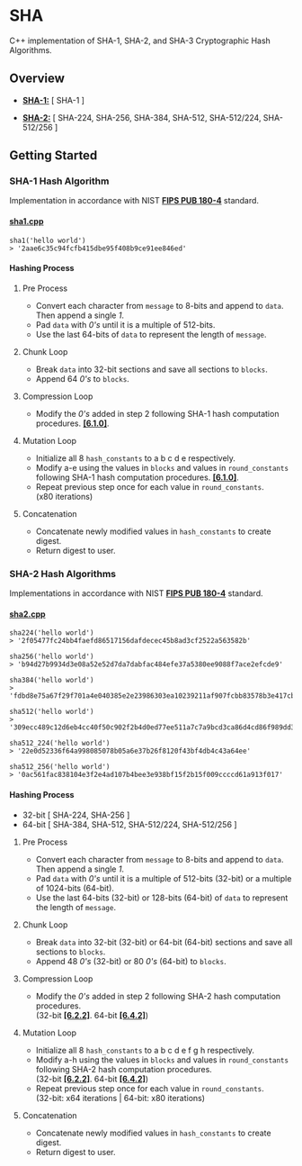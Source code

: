 ﻿# SHA

C++ implementation of SHA-1, SHA-2, and SHA-3 Cryptographic Hash Algorithms.

## Overview

* **[SHA-1:](https://github.com/alvxck/SHA/blob/master/src/sha1.cpp)** [ SHA-1 ]

* **[SHA-2:](https://github.com/alvxck/SHA/blob/master/src/sha2.cpp)** [ SHA-224, SHA-256, SHA-384, SHA-512, SHA-512/224, SHA-512/256 ]

## Getting Started

<!-- SHA1 -->
### SHA-1 Hash Algorithm
Implementation in accordance with NIST **[FIPS PUB 180-4](https://nvlpubs.nist.gov/nistpubs/FIPS/NIST.FIPS.180-4.pdf)** standard.

#### [sha1.cpp](https://github.com/alvxck/SHA/blob/master/src/sha1.cpp)
```
sha1('hello world')
> '2aae6c35c94fcfb415dbe95f408b9ce91ee846ed'
```

#### Hashing Process

1. Pre Process
    * Convert each character from `message` to 8-bits and append to `data`. Then append a single *1*.
    * Pad `data` with *0's* until it is a multiple of 512-bits.
    * Use the last 64-bits of `data` to represent the length of `message`.

2. Chunk Loop
    * Break `data` into 32-bit sections and save all sections to `blocks`.
    * Append 64 *0's* to `blocks`.

3. Compression Loop
    * Modify the *0's* added in step 2 following SHA-1 hash computation procedures. **[[6.1.0]](https://nvlpubs.nist.gov/nistpubs/FIPS/NIST.FIPS.180-4.pdf#page=23)**.

4. Mutation Loop
    * Initialize all 8 `hash_constants` to a b c d e respectively.
    * Modify a-e using the values in `blocks` and values in `round_constants` following SHA-1 hash computation procedures. **[[6.1.0]](https://nvlpubs.nist.gov/nistpubs/FIPS/NIST.FIPS.180-4.pdf#page=23)**.
    * Repeat previous step once for each value in `round_constants`.  
    (x80 iterations)

6. Concatenation
    * Concatenate newly modified values in `hash_constants` to create digest.
    * Return digest to user.

<!-- SHA2 -->
### SHA-2 Hash Algorithms

Implementations in accordance with NIST **[FIPS PUB 180-4](https://nvlpubs.nist.gov/nistpubs/FIPS/NIST.FIPS.180-4.pdf)** standard.

#### [sha2.cpp](https://github.com/alvxck/SHA/blob/master/src/sha2.cpp)
```
sha224('hello world') 
> '2f05477fc24bb4faefd86517156dafdecec45b8ad3cf2522a563582b'

sha256('hello world')
> 'b94d27b9934d3e08a52e52d7da7dabfac484efe37a5380ee9088f7ace2efcde9'

sha384('hello world')
> 'fdbd8e75a67f29f701a4e040385e2e23986303ea10239211af907fcbb83578b3e417cb71ce646efd0819dd8c088de1bd'

sha512('hello world')
> '309ecc489c12d6eb4cc40f50c902f2b4d0ed77ee511a7c7a9bcd3ca86d4cd86f989dd35bc5ff499670da34255b45b0cfd830e81f605dcf7dc5542e93ae9cd76f'

sha512_224('hello world')
> '22e0d52336f64a998085078b05a6e37b26f8120f43bf4db4c43a64ee'

sha512_256('hello world')
> '0ac561fac838104e3f2e4ad107b4bee3e938bf15f2b15f009ccccd61a913f017'
```

#### Hashing Process
* 32-bit [ SHA-224, SHA-256 ] 
* 64-bit [ SHA-384, SHA-512, SHA-512/224, SHA-512/256 ]

1. Pre Process
    * Convert each character from `message` to 8-bits and append to `data`. Then append a single *1*.
    * Pad `data` with *0's* until it is a multiple of 512-bits (32-bit) or a multiple of 1024-bits (64-bit).
    * Use the last 64-bits (32-bit) or 128-bits (64-bit) of `data` to represent the length of `message`.

2. Chunk Loop
    * Break `data` into 32-bit (32-bit) or 64-bit (64-bit) sections and save all sections to `blocks`.
    * Append 48 *0's* (32-bit) or 80 *0's* (64-bit) to `blocks`.

3. Compression Loop
    * Modify the *0's* added in step 2 following SHA-2 hash computation procedures.  
    (32-bit **[[6.2.2]](https://nvlpubs.nist.gov/nistpubs/FIPS/NIST.FIPS.180-4.pdf#page=27)**. 64-bit **[[6.4.2]](https://nvlpubs.nist.gov/nistpubs/FIPS/NIST.FIPS.180-4.pdf#page=29)**)

4. Mutation Loop
    * Initialize all 8 `hash_constants` to a b c d e f g h respectively.
    * Modify a-h using the values in `blocks` and values in `round_constants` following SHA-2 hash computation procedures.  
    (32-bit **[[6.2.2]](https://nvlpubs.nist.gov/nistpubs/FIPS/NIST.FIPS.180-4.pdf#page=27)**. 64-bit **[[6.4.2]](https://nvlpubs.nist.gov/nistpubs/FIPS/NIST.FIPS.180-4.pdf#page=29)**)
    * Repeat previous step once for each value in `round_constants`.  
    (32-bit: x64 iterations | 64-bit: x80 iterations)

6. Concatenation
    * Concatenate newly modified values in `hash_constants` to create digest.
    * Return digest to user.
